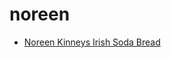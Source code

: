 # noreen

 * [Noreen Kinneys Irish Soda Bread](../index/n/noreen-kinneys-irish-soda-bread-241956.json)
